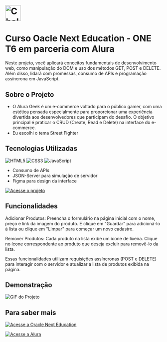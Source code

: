 # <img src="https://img.shields.io/badge/Challenge_AluraGeek-pink?style=for-the-badge&labelColor=blue" alt="Challenge AluraGeek" height="50"/>

# Curso Oacle Next Education - ONE T6 em parceria com Alura

Neste projeto, você aplicará conceitos fundamentais de desenvolvimento web, como manipulação do DOM e uso dos métodos GET, POST e DELETE. Além disso, lidará com promessas, consumo de APIs e programação assíncrona em JavaScript.

## Sobre o Projeto
- O Alura Geek é um e-commerce voltado para o público gamer, com uma estética pensada especialmente para proporcionar uma experiência divertida aos desenvolvedores que participam do desafio. O objetivo principal é praticar o CRUD (Create, Read e Delete) na interface do e-commerce.
- Eu escolhi o tema Street Fighter

## Tecnologias Utilizadas
![HTML5](https://img.shields.io/badge/HTML5-E34F26?style=for-the-badge&logo=html5&logoColor=white)
![CSS3](https://img.shields.io/badge/CSS3-1572B6?style=for-the-badge&logo=css3&logoColor=white)
![JavaScript](https://img.shields.io/badge/JavaScript-F7DF1E?style=for-the-badge&logo=javascript&logoColor=black)
- Consumo de APIs
- JSON-Server para simulação de servidor
- Figma para design da interface

[![Acesse o projeto](https://img.shields.io/badge/Acesse%20o%20Projeto-purple?style=for-the-badge&logo=appveyor)](https://challenge-alurageek-eight.vercel.app/)

## Funcionalidades
Adicionar Produtos: Preencha o formulário na página inicial com o nome, preço e link da imagem do produto. E clique em "Guardar" para adicioná-lo à lista ou clique em "Limpar" para começar um novo cadastro.

Remover Produtos: Cada produto na lista exibe um ícone de lixeira. Clique no ícone correspondente ao produto que deseja excluir para removê-lo da lista.

Essas funcionalidades utilizam requisições assíncronas (POST e DELETE) para interagir com o servidor e atualizar a lista de produtos exibida na página.

## Demonstração
![GIF do Projeto](alurageek.gif)


## Para saber mais
[![Acesse a Oracle Next Education](https://img.shields.io/badge/Acesse-a%20Oracle%20Next%20Education-red?style=for-the-badge&logoColor=white&logo=oracle&width=200&height=40)](https://www.oracle.com/education/next-education/)


[![Acesse a Alura](https://img.shields.io/badge/Acesse-a%20Alura-blue?style=for-the-badge&logo=alura&width=200&height=40)](https://www.alura.com.br/)
